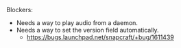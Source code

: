 Blockers:

* Needs a way to play audio from a daemon.
* Needs a way to set the version field automatically.
  - https://bugs.launchpad.net/snapcraft/+bug/1611439
